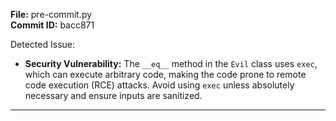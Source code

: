 **File:** pre-commit.py  
**Commit ID:** bacc871  

Detected Issue:  
- **Security Vulnerability:** The `__eq__` method in the `Evil` class uses `exec`, which can execute arbitrary code, making the code prone to remote code execution (RCE) attacks. Avoid using `exec` unless absolutely necessary and ensure inputs are sanitized.  



-------------------------------------------------------------

